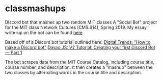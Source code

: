 # classmashups
Discord bot that mashes up two random MIT classes
A "Social Bot" project for the MIT class Network Cultures (CMS.614), Spring 2019.
My essay write-up on the bot can be found [here](https://docs.google.com/document/d/1Kk7jz_Fm0Sv1bL70r4efhkbJuYeruxRtFhT0uMNAg2E/edit?usp=sharing)

Based off of a Discord bot tutorial outlined here: 
[Digital Trends: "How to make a Discord bot"](https://www.digitaltrends.com/gaming/how-to-make-a-discord-bot/)
[Davao JS: V2 Tutorial: Creating your first Discord Bot — Part 1](https://medium.com/davao-js/2019-tutorial-creating-your-first-simple-discord-bot-47fc836a170b)

The bot scrapes data from the MIT Course Catalog, including course title, course number, and description. It then creates a "mashup" between the two classes by alternating words in the course title and description.
